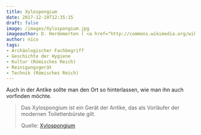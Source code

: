 ```yaml
---
title: Xylospongium
date: 2017-12-10T12:35:15
draft: false
image: /images/Xylospongium.jpg
imageauthor: D. Herdemerten ( <a href="http://commons.wikimedia.org/wiki/User:Hannibal21" title="User:Hannibal21">Hannibal21</a> )
author: nico
tags: 
- Archäologischer Fachbegriff
- Geschichte der Hygiene
- Kultur (Römisches Reich)
- Reinigungsgerät
- Technik (Römisches Reich)
---
```


Auch in der Antike sollte man den Ort so hinterlassen, wie man ihn auch vorfinden möchte.

> Das Xylospongium ist ein Gerät der Antike, das als Vorläufer der modernen
> Toilettenbürste gilt.
>
> Quelle: [Xylospongium](https://de.wikipedia.org/wiki/Xylospongium)
